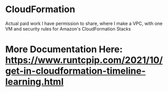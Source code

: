 # CloudFormation
Actual paid work I have permission to share, where I make a VPC, with one VM and security rules for Amazon's CloudFormation Stacks
# More Documentation Here: https://www.runtcpip.com/2021/10/get-in-cloudformation-timeline-learning.html
